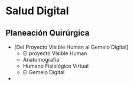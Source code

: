 # Salud Digital
## Planeación Quirúrgica
- [Del Proyecto Visible Human al Gemelo Digital]
  - El proyecto Visible Human
  - Anatomografía
  - Humano Fisiológico Virtual
  - El Gemelo Digital
- 